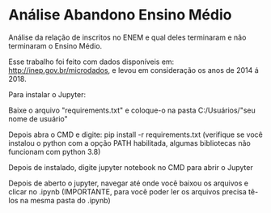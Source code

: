 # Análise Abandono Ensino Médio
Análise da relação de inscritos no ENEM e qual deles terminaram e não terminaram o Ensino Médio.

Esse trabalho foi feito com dados disponíveis em: http://inep.gov.br/microdados, e levou em consideração os anos de 2014 á 2018.


Para instalar o Jupyter:

Baixe o arquivo "requirements.txt" e coloque-o na pasta C:/Usuários/"seu nome de usuário"

Depois abra o CMD e digite: pip install -r requirements.txt (verifique se você instalou o python com a opção PATH habilitada, algumas bibliotecas não funcionam com python 3.8)

Depois de instalado, digite jupyter notebook no CMD para abrir o Jupyter

Depois de aberto o jupyter, navegar até onde você baixou os arquivos e clicar no .ipynb (IMPORTANTE, para você poder ler os arquivos precisa tê-los na mesma pasta do .ipynb)
